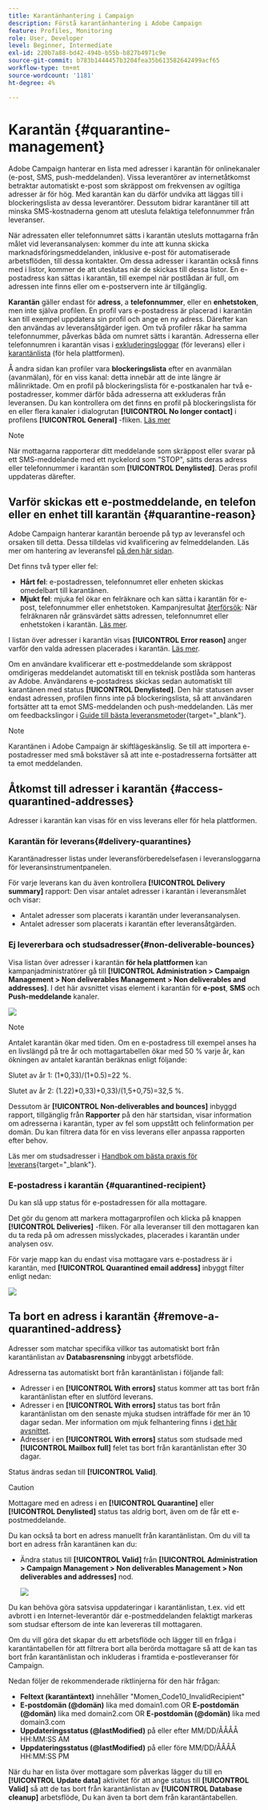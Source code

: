 ```yaml
---
title: Karantänhantering i Campaign
description: Förstå karantänhantering i Adobe Campaign
feature: Profiles, Monitoring
role: User, Developer
level: Beginner, Intermediate
exl-id: 220b7a88-bd42-494b-b55b-b827b4971c9e
source-git-commit: b783b1444457b3204fea35b613582642499acf65
workflow-type: tm+mt
source-wordcount: '1181'
ht-degree: 4%

---
```


# Karantän {#quarantine-management}

Adobe Campaign hanterar en lista med adresser i karantän för onlinekanaler (e-post, SMS, push-meddelanden). Vissa leverantörer av internetåtkomst betraktar automatiskt e-post som skräppost om frekvensen av ogiltiga adresser är för hög. Med karantän kan du därför undvika att läggas till i blockeringslista av dessa leverantörer. Dessutom bidrar karantäner till att minska SMS-kostnaderna genom att utesluta felaktiga telefonnummer från leveranser.

När adressaten eller telefonnumret sätts i karantän utesluts mottagarna från målet vid leveransanalysen: kommer du inte att kunna skicka marknadsföringsmeddelanden, inklusive e-post för automatiserade arbetsflöden, till dessa kontakter. Om dessa adresser i karantän också finns med i listor, kommer de att uteslutas när de skickas till dessa listor. En e-postadress kan sättas i karantän, till exempel när postlådan är full, om adressen inte finns eller om e-postservern inte är tillgänglig.

<!--For more on best practices to secure and optimize your deliveries, refer to [this page](delivery-best-practices.md).-->

**Karantän** gäller endast för **adress**, a **telefonnummer**, eller en **enhetstoken**, men inte själva profilen. En profil vars e-postadress är placerad i karantän kan till exempel uppdatera sin profil och ange en ny adress. Därefter kan den användas av leveransåtgärder igen. Om två profiler råkar ha samma telefonnummer, påverkas båda om numret sätts i karantän. Adresserna eller telefonnumren i karantän visas i [exkluderingsloggar](#delivery-quarantines) (för leverans) eller i [karantänlista](#non-deliverable-bounces) (för hela plattformen).

Å andra sidan kan profiler vara **blockeringslista** efter en avanmälan (avanmälan), för en viss kanal: detta innebär att de inte längre är målinriktade. Om en profil på blockeringslista för e-postkanalen har två e-postadresser, kommer därför båda adresserna att exkluderas från leveransen. Du kan kontrollera om det finns en profil på blockeringslista för en eller flera kanaler i dialogrutan **[!UICONTROL No longer contact]** i profilens **[!UICONTROL General]** -fliken. [Läs mer](../audiences/view-profiles.md)

>[!NOTE]
>
>När mottagarna rapporterar ditt meddelande som skräppost eller svarar på ett SMS-meddelande med ett nyckelord som &quot;STOP&quot;, sätts deras adress eller telefonnummer i karantän som **[!UICONTROL Denylisted]**. Deras profil uppdateras därefter.

<!--For the email channel, email addresses are quarantined. For the mobile app channel, device tokens are quarantined. For the SMS channel, phone numbers are quarantined.?-->

## Varför skickas ett e-postmeddelande, en telefon eller en enhet till karantän {#quarantine-reason}

Adobe Campaign hanterar karantän beroende på typ av leveransfel och orsaken till detta. Dessa tilldelas vid kvalificering av felmeddelanden. Läs mer om hantering av leveransfel [på den här sidan](delivery-failures.md).

Det finns två typer eller fel:

* **Hårt fel**: e-postadressen, telefonnumret eller enheten skickas omedelbart till karantänen.
* **Mjukt fel**: mjuka fel ökar en felräknare och kan sätta i karantän för e-post, telefonnummer eller enhetstoken. Kampanjresultat [återförsök](delivery-failures.md#retries): När felräknaren når gränsvärdet sätts adressen, telefonnumret eller enhetstoken i karantän. [Läs mer](delivery-failures.md#retries).

I listan över adresser i karantän visas **[!UICONTROL Error reason]** anger varför den valda adressen placerades i karantän. [Läs mer](#identifying-quarantined-addresses-for-the-entire-platform).


Om en användare kvalificerar ett e-postmeddelande som skräppost omdirigeras meddelandet automatiskt till en teknisk postlåda som hanteras av Adobe. Användarens e-postadress skickas sedan automatiskt till karantänen med status **[!UICONTROL Denylisted]**.    Den här statusen avser endast adressen, profilen finns inte på blockeringslista, så att användaren fortsätter att ta emot SMS-meddelanden och push-meddelanden. Läs mer om feedbackslingor i [Guide till bästa leveransmetoder](https://experienceleague.adobe.com/docs/deliverability-learn/deliverability-best-practice-guide/transition-process/infrastructure.html#feedback-loops){target="_blank"}.

>[!NOTE]
>
>Karantänen i Adobe Campaign är skiftlägeskänslig.    Se till att importera e-postadresser med små bokstäver så att inte e-postadresserna fortsätter att ta emot meddelanden.

## Åtkomst till adresser i karantän {#access-quarantined-addresses}

Adresser i karantän kan visas för en viss leverans eller för hela plattformen.

### Karantän för leverans{#delivery-quarantines}

Karantänadresser listas under leveransförberedelsefasen i leveransloggarna för leveransinstrumentpanelen.

För varje leverans kan du även kontrollera **[!UICONTROL Delivery summary]** rapport: Den visar antalet adresser i karantän i leveransmålet och visar:

* Antalet adresser som placerats i karantän under leveransanalysen.
* Antalet adresser som placerats i karantän efter leveransåtgärden.

### Ej levererbara och studsadresser{#non-deliverable-bounces}

Visa listan över adresser i karantän **för hela plattformen** kan kampanjadministratörer gå till  **[!UICONTROL Administration > Campaign Management > Non deliverables Management > Non deliverables and addresses]**. I det här avsnittet visas element i karantän för **e-post**, **SMS** och **Push-meddelande** kanaler.

![](assets/tech-quarantine.png)

>[!NOTE]
>
>Antalet karantän ökar med tiden. Om en e-postadress till exempel anses ha en livslängd på tre år och mottagartabellen ökar med 50 % varje år, kan ökningen av antalet karantän beräknas enligt följande:
>
>Slutet av år 1: (1&#42;0,33)/(1+0.5)=22 %.
>
>Slutet av år 2: (1.22)&#42;0,33)+0,33)/(1,5+0,75)=32,5 %.

Dessutom är **[!UICONTROL Non-deliverables and bounces]** inbyggd rapport, tillgänglig från **Rapporter** på den här startsidan, visar information om adresserna i karantän, typer av fel som uppstått och felinformation per domän. Du kan filtrera data för en viss leverans eller anpassa rapporten efter behov.

Läs mer om studsadresser i [Handbok om bästa praxis för leverans](https://experienceleague.adobe.com/docs/deliverability-learn/deliverability-best-practice-guide/metrics-for-deliverability/bounces.html){target="_blank"}.

### E-postadress i karantän {#quarantined-recipient}

Du kan slå upp status för e-postadressen för alla mottagare.

Det gör du genom att markera mottagarprofilen och klicka på knappen **[!UICONTROL Deliveries]** -fliken. För alla leveranser till den mottagaren kan du ta reda på om adressen misslyckades, placerades i karantän under analysen osv.

För varje mapp kan du endast visa mottagare vars e-postadress är i karantän, med **[!UICONTROL Quarantined email address]** inbyggt filter enligt nedan:

![](assets/quarantine-filter.png)


## Ta bort en adress i karantän {#remove-a-quarantined-address}

Adresser som matchar specifika villkor tas automatiskt bort från karantänlistan av **Databasrensning** inbyggt arbetsflöde.

Adresserna tas automatiskt bort från karantänlistan i följande fall:

* Adresser i en **[!UICONTROL With errors]** status kommer att tas bort från karantänlistan efter en slutförd leverans.
* Adresser i en **[!UICONTROL With errors]** status tas bort från karantänlistan om den senaste mjuka studsen inträffade för mer än 10 dagar sedan. Mer information om mjuk felhantering finns i [det här avsnittet](#soft-error-management).
* Adresser i en **[!UICONTROL With errors]** status som studsade med **[!UICONTROL Mailbox full]** felet tas bort från karantänlistan efter 30 dagar.

Status ändras sedan till **[!UICONTROL Valid]**.

>[!CAUTION]
>
>Mottagare med en adress i en **[!UICONTROL Quarantine]** eller **[!UICONTROL Denylisted]** status tas aldrig bort, även om de får ett e-postmeddelande.

Du kan också ta bort en adress manuellt från karantänlistan. Om du vill ta bort en adress från karantänen kan du:

* Ändra status till **[!UICONTROL Valid]** från **[!UICONTROL Administration > Campaign Management > Non deliverables Management > Non deliverables and addresses]** nod.

   ![](assets/tech-quarantine-status.png)

Du kan behöva göra satsvisa uppdateringar i karantänlistan, t.ex. vid ett avbrott i en Internet-leverantör där e-postmeddelanden felaktigt markeras som studsar eftersom de inte kan levereras till mottagaren.

Om du vill göra det skapar du ett arbetsflöde och lägger till en fråga i karantäntabellen för att filtrera bort alla berörda mottagare så att de kan tas bort från karantänlistan och inkluderas i framtida e-postleveranser för Campaign.

Nedan följer de rekommenderade riktlinjerna för den här frågan:

* **Feltext (karantäntext)** innehåller &quot;Momen_Code10_InvalidRecipient&quot;
* **E-postdomän (@domän)** lika med domain1.com OR **E-postdomän (@domän)** lika med domain2.com OR **E-postdomän (@domän)** lika med domain3.com
* **Uppdateringsstatus (@lastModified)** på eller efter MM/DD/ÅÅÅÅ HH:MM:SS AM
* **Uppdateringsstatus (@lastModified)** på eller före MM/DD/ÅÅÅÅ HH:MM:SS PM

När du har en lista över mottagare som påverkas lägger du till en **[!UICONTROL Update data]** aktivitet för att ange status till **[!UICONTROL Valid]** så att de tas bort från karantänlistan av **[!UICONTROL Database cleanup]** arbetsflöde, Du kan även ta bort dem från karantäntabellen.

